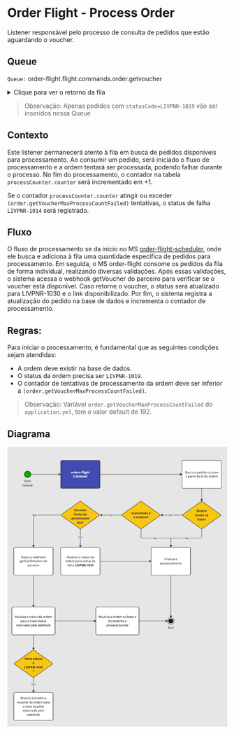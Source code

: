 # Order Flight - Process Order

Listener responsável pelo processo de consulta de pedidos que estão aguardando o voucher.

## Queue

`Queue:` order-flight.flight.commands.order.getvoucher

<details>
	<summary>Clique para ver o retorno da fila</summary>
	<pre>
		{
			"id": "lf1213",
			"commerceOrderId": "o12313"
		}
   </pre>
</details>

> Observação: Apenas pedidos com `statusCode=LIVPNR-1019` vão ser inseridos
> nessa Queue

## Contexto

Este listener permanecerá atento à fila em busca de pedidos disponíveis para processamento. Ao consumir um pedido, será iniciado o fluxo de processamento e a ordem tentará ser processada, podendo falhar durante o processo. No fim do processamento, o contador na tabela `processCounter.counter` será incrementado em +1.

Se o contador `processCounter.counter` atingir ou exceder `(order.getVoucherMaxProcessCountFailed)` tentativas, o status de falha `LIVPNR-1014` será registrado.

## Fluxo

O fluxo de processamento se da inicio no MS [order-flight-scheduler](https://stash.livelo.intranet/projects/LIVTRAVEL/repos/order-flight-scheduler/browse), onde ele busca e adiciona à fila uma quantidade específica de pedidos para processamento. Em seguida, o MS order-flight consome os pedidos da fila de forma individual, realizando diversas validações. Após essas validações, o sistema acessa o webhook getVoucher do parceiro para verificar se o voucher está disponível. Caso retorne o voucher, o status será atualizado para LIVPNR-1030 e o link disponibilizado. Por fim, o sistema registra a atualização do pedido na base de dados e incrementa o contador de processamento.

## Regras:

Para iniciar o processamento, é fundamental que as seguintes condições sejam atendidas:

- A ordem deve existir na base de dados.
- O status da ordem precisa ser `LIVPNR-1019`.
- O contador de tentativas de processamento da ordem deve ser inferior a `(order.getVoucherMaxProcessCountFailed)`.

> Observação: Variável `order.getVoucherMaxProcessCountFailed` do `application.yml`, tem o valor default de 192.

## Diagrama

![Diagrama de fluxo.](images/listener-getConfirmation-diagram.png)